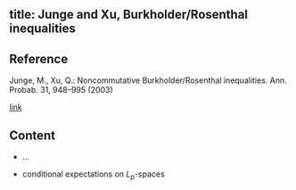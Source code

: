 title: Junge and Xu, Burkholder/Rosenthal inequalities 
---

## Reference

Junge, M., Xu, Q.: Noncommutative Burkholder/Rosenthal inequalities. Ann.
Probab. 31, 948–995 (2003)

[link](https://projecteuclid.org/euclid.aop/1048516542)

## Content

* ...

* conditional expectations on $L_p$-spaces
